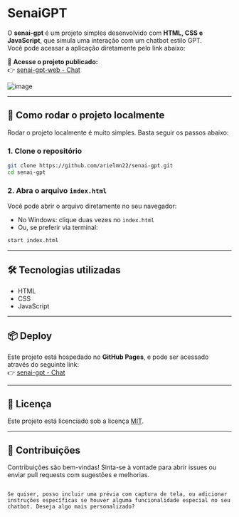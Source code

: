 # SenaiGPT

O **senai-gpt** é um projeto simples desenvolvido com **HTML, CSS e JavaScript**, que simula uma interação com um chatbot estilo GPT.  
Você pode acessar a aplicação diretamente pelo link abaixo:

🔗 **Acesse o projeto publicado:**  
👉 [senai-gpt-web - Chat](https://pedroborimcod.github.io/senai-gpt-web/chat/)

![image](https://github.com/user-attachments/assets/6c220959-a7dc-4260-a77d-fa0dab1db8b8)

---

## 🚀 Como rodar o projeto localmente

Rodar o projeto localmente é muito simples. Basta seguir os passos abaixo:

### 1. Clone o repositório

```bash
git clone https://github.com/arielmn22/senai-gpt.git
cd senai-gpt
```

### 2. Abra o arquivo `index.html`

Você pode abrir o arquivo diretamente no seu navegador:

- No Windows: clique duas vezes no `index.html`
- Ou, se preferir via terminal:

```bash
start index.html
```

---

## 🛠️ Tecnologias utilizadas

- HTML
- CSS
- JavaScript

---

## 📦 Deploy

Este projeto está hospedado no **GitHub Pages**, e pode ser acessado através do seguinte link:  
👉 [senai-gpt - Chat](https://pedroborimcod.github.io/senai-gpt/chat/)

---

## 📄 Licença

Este projeto está licenciado sob a licença [MIT](LICENSE).

---

## 🤝 Contribuições

Contribuições são bem-vindas! Sinta-se à vontade para abrir issues ou enviar pull requests com sugestões e melhorias.

```

Se quiser, posso incluir uma prévia com captura de tela, ou adicionar instruções específicas se houver alguma funcionalidade especial no seu chatbot. Deseja algo mais personalizado?
